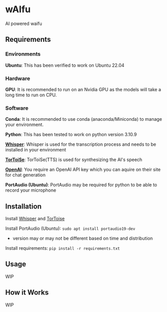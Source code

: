 # **wAIfu**

AI powered waifu

## **Requirements**

### **Environments**

**Ubuntu**: This has been verified to work on Ubuntu 22.04

### **Hardware**

**GPU**: It is recommended to run on an Nvidia GPU as the models will take a long time to run on CPU.

### **Software**

**Conda**: It is recommended to use conda (anaconda/Miniconda) to manage your environment.

**Python**: This has been tested to work on python version 3.10.9

**[Whisper](https://github.com/openai/whisper)**: Whisper is used for the transcription process and needs to be installed in your environment

**[TorToiSe](https://github.com/neonbjb/tortoise-tts)**: TorToiSe(TTS) is used for synthesizing the AI's speech

**[OpenAI](https://platform.openai.com/overview)**: You require an OpenAI API key which you can aquire on their site for chat generation

**PortAudio (Ubuntu)**: PortAudio may be required for python to be able to record your microphone

## **Installation**

Install [Whisper](https://github.com/openai/whisper) and [TorToise](https://github.com/neonbjb/tortoise-tts)

Install PortAudio (Ubuntu): `sudo apt install portaudio19-dev`

- version may or may not be different based on time and distribution

Install requirements: `pip install -r requirements.txt`

## **Usage**

WIP

## **How it Works**


WIP
